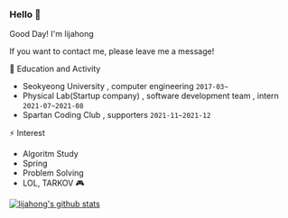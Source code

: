 ### Hello 👋

Good Day! I'm lijahong

If you want to contact me, please leave me a message!


🏫 Education and Activity
- Seokyeong University , computer engineering  ``2017-03~``
- Physical Lab(Startup company) , software development team , intern  ``2021-07~2021-08``
- Spartan Coding Club , supporters ``2021-11~2021-12``


⚡ Interest
- Algoritm Study
- Spring 
- Problem Solving
- LOL, TARKOV 🎮


<!--
**lijahong/lijahong** is a ✨ _special_ ✨ repository because its `README.md` (this file) appears on your GitHub profile.

Here are some ideas to get you started:

- 🔭 I’m currently working on ...
- 🌱 I’m currently learning ...
- 👯 I’m looking to collaborate on ...
- 🤔 I’m looking for help with ...
- 💬 Ask me about ...
- 📫 How to reach me: ...
- 😄 Pronouns: ...
- ⚡ Fun fact: ...
-->
[![lijahong's github stats](https://github-readme-stats.vercel.app/api?username=lijahong&show_icons=true&theme=dark)](https://github.com/anuraghazra/github-readme-stats)
